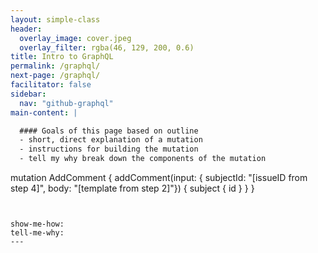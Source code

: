 ```yaml
---
layout: simple-class
header:
  overlay_image: cover.jpeg
  overlay_filter: rgba(46, 129, 200, 0.6)
title: Intro to GraphQL
permalink: /graphql/
next-page: /graphql/
facilitator: false
sidebar:
  nav: "github-graphql"
main-content: |

  #### Goals of this page based on outline
  - short, direct explanation of a mutation
  - instructions for building the mutation
  - tell my why break down the components of the mutation

  ```
  mutation AddComment {
    addComment(input: {
      subjectId: "[issueID from step 4]",
      body: "[template from step 2]"})
    {
      subject {
        id
      }
    }
  }
  ```


show-me-how:
tell-me-why:
---
```

